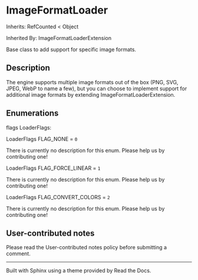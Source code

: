 # ImageFormatLoader

Inherits: RefCounted < Object

Inherited By: ImageFormatLoaderExtension

Base class to add support for specific image formats.

## Description

The engine supports multiple image formats out of the box (PNG, SVG, JPEG,
WebP to name a few), but you can choose to implement support for additional
image formats by extending ImageFormatLoaderExtension.

## Enumerations

flags LoaderFlags:

LoaderFlags FLAG_NONE = `0`

There is currently no description for this enum. Please help us by
contributing one!

LoaderFlags FLAG_FORCE_LINEAR = `1`

There is currently no description for this enum. Please help us by
contributing one!

LoaderFlags FLAG_CONVERT_COLORS = `2`

There is currently no description for this enum. Please help us by
contributing one!

## User-contributed notes

Please read the User-contributed notes policy before submitting a comment.

* * *

Built with Sphinx using a theme provided by Read the Docs.

